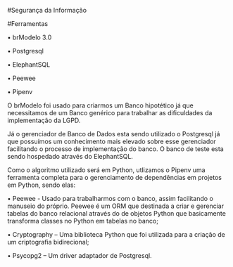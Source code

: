 
#Segurança da Informação

#Ferramentas

•	brModelo 3.0

•	Postgresql

•	ElephantSQL

•	Peewee

•	Pipenv

O brModelo foi usado para criarmos um Banco hipotético já que necessitamos de um Banco genérico para trabalhar as dificuldades da implementação da LGPD.

Já o gerenciador de Banco de Dados esta sendo utilizado o Postgresql já que possuímos um conhecimento mais elevado sobre esse gerenciador facilitando o processo de implementação do banco. O banco de teste esta sendo hospedado através do ElephantSQL.

Como o algoritmo utilizado será em Python, utlizamos o Pipenv uma ferramenta completa  para o gerenciamento de dependências em projetos em Python, sendo elas:

•	Peewee - Usado para trabalharmos com o banco, assim facilitando o manuseio do próprio. Peewee é um ORM que destinada a criar e gerenciar tabelas do banco relacional através do de objetos Python que basicamente transforma classes no Python em tabelas no banco;

•	Cryptography – Uma biblioteca Python que foi utilizada para a criação de um criptografia bidirecional;

•	Psycopg2 – Um driver adaptador de Postgresql.
